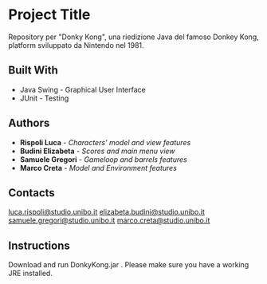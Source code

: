 # Project Title
Repository per "Donky Kong", una riedizione Java del famoso Donkey Kong, platform sviluppato da Nintendo nel 1981.

## Built With

* Java Swing - Graphical User Interface
* JUnit - Testing

## Authors

* **Rispoli Luca** - *Characters' model and view features* 
* **Budini Elizabeta** - *Scores and main menu view* 
* **Samuele Gregori** - *Gameloop and barrels features* 
* **Marco Creta** - *Model and Environment features* 

## Contacts

luca.rispoli@studio.unibo.it
elizabeta.budini@studio.unibo.it
samuele.gregori@studio.unibo.it
marco.creta@studio.unibo.it

## Instructions

Download and run DonkyKong.jar . 
Please make sure you have a working JRE installed.



